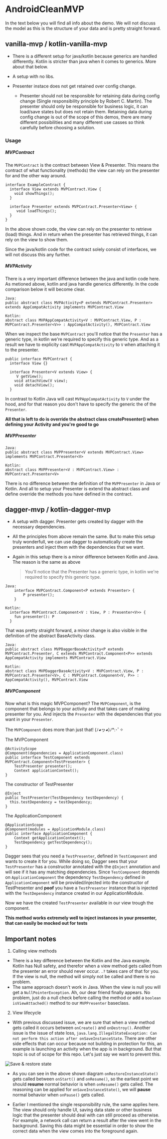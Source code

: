 # AndroidCleanMVP

In the text below you will find all info about the demo.
We will not discuss the model as this is the structure of your data and is pretty straight forward.

## vanilla-mvp / kotlin-vanilla-mvp

* There is a different setup for java/kotlin because generics are handled differently. Kotlin is stricter than java when it comes to generics.  More about that below.

* A setup with no libs.

* Presenter instace does not get retained over config change.
  * Presenter should not be responsible for retaining data during config change (Single responsibility principle by Robert C. Martin). The presenter should only be responsible for business logic, it can load/save states but does not retain them. Retaining data during config change is out of the scope of this demos, there are many different possibilities and many different use casses so think carefully before choosing a solution.

### Usage
##### MVPContract
  The `MVPContract` is the contract between View & Presenter. This means the contract of what functionality (methods) the view can rely on the presenter for and the other way around.
```
interface ExampleContract {
  interface View extends MVPContract.View {
    void showThings();
  }
  
  interface Presenter extends MVPContract.Presenter<View> {
     void loadThings();
  }
}
```
  In the above shown code, the view can rely on the presenter to retrieve (load) things. And in return when the presenter has retrieved things, it can rely on the view to show them.
  
  Since the java/kotlin code for the contract solely consist of interfaces, we will not discuss this any further.
  
##### MVPActivity

There is a very important difference between the java and kotlin code here. As metioned above, kotlin and java handle generics differently. In the code comparison below it will become clear.
```
Java: 
public abstract class MVPActivity<P extends MVPContract.Presenter> extends AppCompatActivity implements MVPContract.View

Kotlin:
abstract class MVPAppCompatActivity<V : MVPContract.View, P : MVPContract.Presenter<V>> : AppCompatActivity(), MVPContract.View
```
When we inspect the base `MVPContract` you'll notice that the `Presenter` has a generic type, in kotlin we're required to specify this generic type. And as a result we have to explicity cast `MVPAppCompatActivity` to `V` when attaching it to the presenter.
```
public interface MVPContract {
  interface View {}

  interface Presenter<V extends View> {
     V getView();
    void attachView(V view);
    void detachView();
  }
```

In contrast to Kotlin Java will cast `MVPAppCompatActivity` to `V` under the hood, and for that reason you don't have to specify the generic the of the `Presenter`.

**All that is left to do is override the abstract class createPresenter() when defining your Activity and you're good to go**

##### MVPPresenter

```
Java: 
public abstract class MVPPresenter<V extends MVPContract.View> implements MVPContract.Presenter<V> 

Kotlin:
abstract class MVPPresenter<V : MVPContract.View> : MVPContract.Presenter<V>
```

There is no difference between the definition of the `MVPPresenter` in Java or Kotlin. And all to setup your Presenter is extend tha abstract class and define override the methods you have defined in the contract.


## dagger-mvp / kotlin-dagger-mvp

* A setup with dagger. Presenter gets created by dagger with the necessary dependencies.

* All the principles from above remain the same. But to make this setup truly wonderfull, we can use dagger to automatically create the presenters and inject them with the dependencies that we want.

* Again in this setup there is a minor difference between Kotlin and Java. The reason is the same as above
  >You'll notice that the Presenter has a generic type, in kotlin we're required to specify this generic type.

```
Java:
    interface MVPContract.Component<P extends Presenter> {
        P presenter();
    }

Kotlin:
  interface MVPContract.Component<V : View, P : Presenter<V>> {
    fun presenter(): P
  }
```

That was pretty straight forward, a minor change is also visible in the definition of the abstract BaseActivity class.

```
Java:
public abstract class MVPDaggerBaseActivity<P extends MVPContract.Presenter, C extends MVPContract.Component<P>> extends AppCompatActivity implements MVPContract.View 
  
Kotlin:
abstract class MVPDaggerBaseActivity<V : MVPContract.View, P : MVPContract.Presenter<V>, C : MVPContract.Component<V, P>> : AppCompatActivity(), MVPContract.View
```

##### MVPComponent

Now what is this magic MVPComponent?
The `MVPComponent`, is the component that belongs to your activity and that takes care of making presenter for you. And injects the `Presenter` with the dependencies that you want in your `Presenter`.

The `MVPComponent` does more than just that! (ﾉ◕ヮ◕)ﾉ*:･ﾟ✧

The MVPComponent
```
@ActivityScope
@Component(dependencies = ApplicationComponent.class)
public interface TestComponent extends MVPContract.Component<TestPresenter> {
    TestPresenter presenter();
    Context applicationContext();
}
```

The constructor of TestPresenter
```
@Inject
public TestPresenter(TestDependency testDependency) {
  this.testDependency = testDependency;
}
```

The ApplicationComponent
```
@ApplicationScope
@Component(modules = ApplicationModule.class)
public interface ApplicationComponent {
    Context getApplicationContext();
    TestDependency getTestDependency();
}
```

Dagger sees that you need a `TestPresenter`, defined in `TestComponent` and wants to create it for you. While doing so, Dagger sees that your `TestPresenter` has a constructor annotated with the `@Inject` annotation and will see if it has any matching dependencies. Since `TestComponent` depends on `ApplicationComponent` the dependency `TestDependency` defined in `ApplicationComponent` will be provided/injected into the constructor of TestPresenter and **poof** you have a `TestPresenter` instance that is injected with the `TestDependency` instance created in our ApplicationModule.

Now we have the created `TestPresenter` available in our view trough the component.

**This method works extremely well to inject instances in your presenter, that can easily be mocked out for tests**

## Important notes

1. Calling view methods
 * There is a key difference between the Kotlin and the Java example. Kotlin has Null safety, and therefor when a view method gets called from the presenter an error should never occur. `.?` takes care of that for you. If the view is null, the method will simply not be called and there is no problem.
 * The same approach doesn't work in Java. When the view is null you will get a `NullPointerException`. Ah, our dear friend finally appears. No problem, just do a null check before calling the method or add a `boolean isViewAttached()` method to our `MVPPresenter` baseclass.

2. View lifecycle
 * With previous discussed issue, we are sure that when a view method gets called it occurs between `onCreate()` and `onDestroy()`. Another issue is the issue of state loss, `java.lang.IllegalStateException: Can not perform this action after onSaveInstanceState`. There are other side effects that can occur because not building in protection for this, an example is launching an activity when the app is in background. But that topic is out of scope for this repo. Let's just say we want to prevent this.
 
 ![Save & restore state](/save&restore-state.png?raw=true "Save & Restore state")

* As you can see in the above shown diagram `onRestoreInstanceState()` gets called between `onStart()` and `onResume()`, so the earliest point we should **resume** normal behavior is when `onResume()` gets called. The reasoning can be applied for `onSaveInstanceState()`, we will **pause** normal behavior when `onPause()` gets called.

* Earlier I mentioned the single responsibility rule, the same applies here. The view should only handle UI, saving data state or other business logic that the presenter should deal with can still proceed as otherwise. For example, a network call can return a result after the view went in the background. Saving this data might be essential in order to show the correct data when the view comes into the foreground again.
